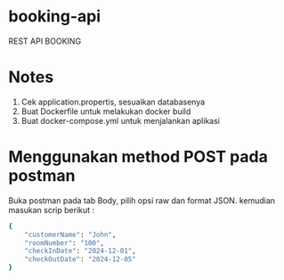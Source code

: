 # booking-api
REST API BOOKING

# Notes
1. Cek application.propertis, sesuaikan databasenya
2. Buat Dockerfile untuk melakukan docker build
3. Buat docker-compose.yml untuk menjalankan aplikasi


# Menggunakan method POST pada postman
Buka postman pada tab Body, pilih opsi raw dan format JSON. kemudian masukan scrip berikut :

```bash
{
    "customerName": "John",
    "roomNumber": "100",
    "checkInDate": "2024-12-01",
    "checkOutDate": "2024-12-05"
}
```
